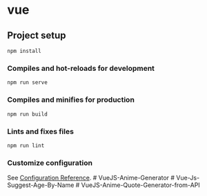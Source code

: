 # vue

## Project setup
```
npm install
```

### Compiles and hot-reloads for development
```
npm run serve
```

### Compiles and minifies for production
```
npm run build
```

### Lints and fixes files
```
npm run lint
```

### Customize configuration
See [Configuration Reference](https://cli.vuejs.org/config/).
#   V u e J S - A n i m e - G e n e r a t o r  
 #   V u e - J s - S u g g e s t - A g e - B y - N a m e  
 #   V u e J S - A n i m e - Q u o t e - G e n e r a t o r - f r o m - A P I  
 